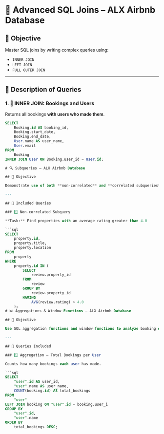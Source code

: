 # 🔄 Advanced SQL Joins – ALX Airbnb Database

## 🎯 Objective

Master SQL joins by writing complex queries using:
- `INNER JOIN`
- `LEFT JOIN`
- `FULL OUTER JOIN`

---

## 📘 Description of Queries

### 1. 🔗 INNER JOIN: Bookings and Users

Returns all bookings **with users who made them**.

```sql
SELECT
    Booking.id AS booking_id,
    Booking.start_date,
    Booking.end_date,
    User.name AS user_name,
    User.email
FROM
    Booking
INNER JOIN User ON Booking.user_id = User.id;

# 🔍 Subqueries – ALX Airbnb Database

## 🎯 Objective

Demonstrate use of both **non-correlated** and **correlated subqueries** in SQL.

---

## 🧾 Included Queries

### 1️⃣ Non-correlated Subquery

**Task:** Find properties with an average rating greater than 4.0

```sql
SELECT
    property.id,
    property.title,
    property.location
FROM
    property
WHERE
    property.id IN (
        SELECT
            review.property_id
        FROM
            review
        GROUP BY
            review.property_id
        HAVING
            AVG(review.rating) > 4.0
    );
# 📊 Aggregations & Window Functions – ALX Airbnb Database

## 🎯 Objective

Use SQL aggregation functions and window functions to analyze booking data.

---

## 🔢 Queries Included

### 1️⃣ Aggregation – Total Bookings per User

Counts how many bookings each user has made.

```sql
SELECT
    "user".id AS user_id,
    "user".name AS user_name,
    COUNT(booking.id) AS total_bookings
FROM
    "user"
LEFT JOIN booking ON "user".id = booking.user_i
GROUP BY
    "user".id,
    "user".name
ORDER BY
    total_bookings DESC;
